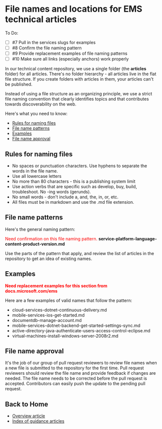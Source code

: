 <properties pageTitle="File names and locations for EMS technical articles" description="Explains the file structure for articles and the naming conventions you should follow when you create a new article." metaKeywords="" services="" solutions="" documentationCenter="" authors="tysonn" videoId="" scriptId="" manager="required" />

<tags ms.service="contributor-guide" ms.devlang="" ms.topic="article" ms.tgt_pltfrm=""  ms.workload="" ms.date="02/25/2016" ms.author="v-jocgar" />

# File names and locations for EMS technical articles
To Do: 
- [ ] #7 Pull in the services slugs for examples
- [ ] #8 Confirm the file naming pattern
- [ ] #9 Provide replacement examples of file naming patterns
- [ ] #10 Make sure all links (especially anchors) work properly

In our technical content repository, we use a single folder (the **articles** folder) for all articles. There's no folder hierarchy - all articles live in the flat file structure. If you create folders with articles in them, your articles can't be published.

Instead of using a file structure as an organizing principle, we use a strict file naming convention that clearly identifies topics and that contributes towards discoverability on the web.

Here's what you need to know:

+ [Rules for naming files]
+ [File name patterns]
+ [Examples]
+ [File name approval]

## Rules for naming files

- No spaces or punctuation characters. Use hyphens to separate the words in the file name.
- Use all lowercase letters
- No more than 80 characters - this is a publishing system limit
- Use action verbs that are specific such as develop, buy, build, troubleshoot. No -ing words (gerunds).
- No small words - don't include a, and, the, in, or, etc.
- All files must be in markdown and use the .md file extension.

## File name patterns

Here's the general naming pattern:

<span style="color:red;">Need confirmation on this file naming pattern.</span>
 **service-platform-language-content-product-version.md**

Use the parts of the pattern that apply, and review the list of articles in the repository to get an idea of existing names. 

## Examples
<span style="color:red;"> **Need replacement examples for this section from docs.microsoft.com/ems**  </span>

Here are a few examples of valid names that follow the pattern:

- cloud-services-dotnet-continuous-delivery.md
- mobile-services-ios-get-started.md
- documentdb-manage-account.md
- mobile-services-dotnet-backend-get-started-settings-sync.md
- active-directory-java-authenticate-users-access-control-eclipse.md
- virtual-machines-install-windows-server-2008r2.md

## File name approval

It's the job of our group of pull request reviewers to review file names when a new file is submitted to the repository for the first time. Pull request reviewers should review the file name and provide feedback if changes are needed. The file name needs to be corrected before the pull request is accepted. Contributors can easily push the update to the pending pull request.

## Back to Home

- [Overview article](./../README.md)
- [Index of guidance articles](./contributor-guide-index.md)


<!--Anchors-->
[Rules for naming files]: #rules
[File name patterns]: #pattern
[Examples]: #standard-examples
[File name approval]: #file-name-approval
